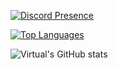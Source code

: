 [![Discord Presence](https://lanyard.cnrad.dev/api/491168478288674816)](https://discord.com/users/491168478288674816)

[![Top Languages](https://github-readme-stats.vercel.app/api/top-langs/?username=Nissanxz&layout=compact&langs_count=10&theme=tokyonight)](https://github.com/anuraghazra/github-readme-stats)

![Virtual's GitHub stats](https://github-readme-stats.vercel.app/api?username=Nissanxz&show_icons=true&theme=tokyonight)
